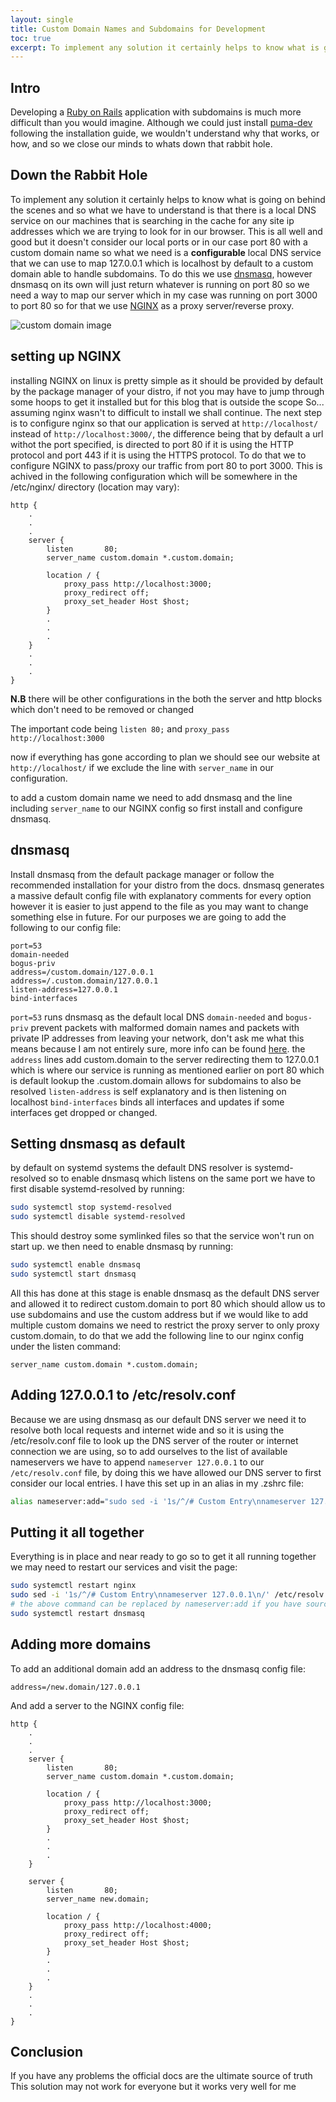 ```yaml
---
layout: single
title: Custom Domain Names and Subdomains for Development
toc: true
excerpt: To implement any solution it certainly helps to know what is going on behind the scenes
---
```


## Intro

Developing a [Ruby on Rails](https://rubyonrails.org/) application with subdomains is much more difficult than you would imagine.
Although we could just install [puma-dev](https://github.com/puma/puma-dev) following the installation guide, we wouldn't  understand why that works, or how, and so we close our minds to whats down that rabbit hole.

## Down the Rabbit Hole

To implement any solution it certainly helps to know what is going on behind the scenes and so what we have to understand is that there is a local DNS service on our machines that is searching in the cache for any site ip addresses which we are trying to look for in our browser. This is all well and good but it doesn't consider our local ports or in our case port 80 with a custom domain name so what we need is a **configurable** local DNS service that we can use to map 127.0.0.1 which is localhost by default to a custom domain able to handle subdomains.
To do this we use [dnsmasq](https://dnsmasq.org/), however dnsmasq on its own will just return whatever is running on port 80 so we need a way to map our server which in my case was running on port 3000 to port 80 so for that we use [NGINX](https://docs.nginx.com/) as a proxy server/reverse proxy.

![custom domain image](../../../assets/images/custom_domains.png)

## setting up NGINX

installing NGINX on linux is pretty simple as it should be provided by default by the package manager of your distro, if not you may have to jump through some hoops to get it installed but for this blog that is outside the scope
So... assuming nginx wasn't to difficult to install we shall continue.
The next step is to configure nginx so that our application is served at `http://localhost/` instead of `http://localhost:3000/`, the difference being that by default a url withot the port specified, is directed to port 80 if it is using the HTTP protocol and port 443 if it is using the HTTPS protocol.
To do that we to configure NGINX to pass/proxy our traffic from port 80 to port 3000.
This is achived in the following configuration which will be somewhere in the /etc/nginx/ directory (location may vary):
```
http {
    .
    .
    .
    server {
        listen       80;
        server_name custom.domain *.custom.domain;

        location / {
            proxy_pass http://localhost:3000;
            proxy_redirect off;
            proxy_set_header Host $host;
        }
        .
        .
        .
    }
    .
    .
    .
}
```
**N.B** there will be other configurations in the both the server and http blocks which don't need to be removed or changed

The important code being `listen 80;` and `proxy_pass http://localhost:3000`

now if everything has gone according to plan we should see our website at `http://localhost/` if we exclude the line with `server_name` in our configuration.

to add a custom domain name we need to add dnsmasq and the line including `server_name` to our NGINX config so first install and configure dnsmasq.

## dnsmasq

Install dnsmasq from the default package manager or follow the recommended installation for your distro from the docs.
dnsmasq generates a massive default config file with explanatory comments for every option however it is easier to just append to the file as you may want to change something else in future.
For our purposes we are going to add the following to our config file:
```
port=53
domain-needed
bogus-priv
address=/custom.domain/127.0.0.1
address=/.custom.domain/127.0.0.1
listen-address=127.0.0.1
bind-interfaces
```

`port=53` runs dnsmasq as the default local DNS
`domain-needed` and `bogus-priv` prevent packets with malformed domain names and packets with private IP addresses from leaving your network, don't ask me what this means because I am not entirely sure, more info can be found [here](https://www.linux.com/topic/networking/advanced-dnsmasq-tips-and-tricks/).
the `address` lines add custom.domain to the server redirecting them to 127.0.0.1 which is where our service is running as mentioned earlier on port 80 which is default lookup
the .custom.domain allows for subdomains to also be resolved
`listen-address` is self explanatory and is then listening on localhost
`bind-interfaces` binds all interfaces and updates if some interfaces get dropped or changed.

## Setting dnsmasq as default

by default on systemd systems the default DNS resolver is systemd-resolved so to enable dnsmasq which listens on the same port we have to first disable systemd-resolved by running:
```bash
sudo systemctl stop systemd-resolved
sudo systemctl disable systemd-resolved
```

This should destroy some symlinked files so that the service won't run on start up.
we then need to enable dnsmasq by running:

```bash
sudo systemctl enable dnsmasq
sudo systemctl start dnsmasq
```

All this has done at this stage is enable dnsmasq as the default DNS server and allowed it to redirect custom.domain to port 80 which should allow us to use subdomains and use the custom address but if we would like to add multiple custom domains we need to restrict the proxy server to only proxy custom.domain, to do that we add the following line to our nginx config under the listen command:
```
server_name custom.domain *.custom.domain;
```

## Adding 127.0.0.1 to /etc/resolv.conf

Because we are using dnsmasq as our default DNS server we need it to resolve both local requests and internet wide and so it is using the /etc/resolv.conf file to look up the DNS server of the router or internet connection we are using, so to add ourselves to the list of available nameservers we have to append `nameserver 127.0.0.1` to our `/etc/resolv.conf` file, by doing this we have allowed our DNS server to first consider our local entries. 
I have this set up in an alias in my .zshrc file:
```bash
alias nameserver:add="sudo sed -i '1s/^/# Custom Entry\nnameserver 127.0.0.1\n/' /etc/resolv.conf"
```

## Putting it all together 

Everything is in place and near ready to go so to get it all running together we may need to restart our services and visit the page:
```bash
sudo systemctl restart nginx
sudo sed -i '1s/^/# Custom Entry\nnameserver 127.0.0.1\n/' /etc/resolv.conf
# the above command can be replaced by nameserver:add if you have sourced your shell file
sudo systemctl restart dnsmasq
```

## Adding more domains

To add an additional domain add an address to the dnsmasq config file:
```
address=/new.domain/127.0.0.1
```

And add a server to the NGINX config file:

```
http {
    .
    .
    .
    server {
        listen       80;
        server_name custom.domain *.custom.domain;

        location / {
            proxy_pass http://localhost:3000;
            proxy_redirect off;
            proxy_set_header Host $host;
        }
        .
        .
        .
    }

    server {
        listen       80;
        server_name new.domain;

        location / {
            proxy_pass http://localhost:4000;
            proxy_redirect off;
            proxy_set_header Host $host;
        }
        .
        .
        .
    }
    .
    .
    .
}
```

## Conclusion

If you have any problems the official docs are the ultimate source of truth
This solution may not work for everyone but it works very well for me

